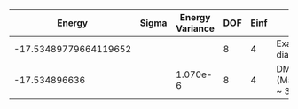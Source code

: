 | Energy                | Sigma | Energy Variance | DOF | Einf | Method                   | Reference |
|-----------------------|-------|-----------------|-----|------|--------------------------|-----------|
| -17.53489779664119652 |       |                 | 8   | 4    | Exact diagonalization    | [code](https://github.com/varbench/methods/blob/main/scripts/Hubbard/square_16_P_4_4/ed_lattice_symmetries.sh) |
| -17.534896636         |       | 1.070e-6        | 8   | 4    | DMRG (MaxBondDim ~ 3200) | [code](https://github.com/varbench/methods/blob/main/programs/dmrg_itensors_hubbard/square_16_P_4_4.jl) |
